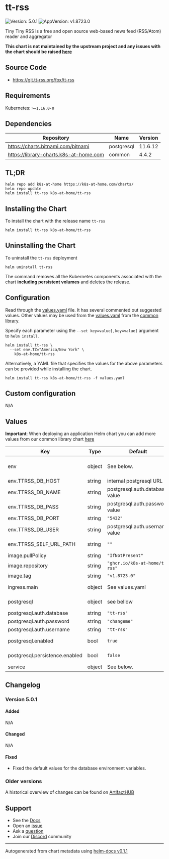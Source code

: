 # tt-rss

![Version: 5.0.1](https://img.shields.io/badge/Version-5.0.1-informational?style=flat-square) ![AppVersion: v1.8723.0](https://img.shields.io/badge/AppVersion-v1.8723.0-informational?style=flat-square)

Tiny Tiny RSS is a free and open source web-based news feed (RSS/Atom) reader and aggregator

**This chart is not maintained by the upstream project and any issues with the chart should be raised [here](https://github.com/k8s-at-home/charts/issues/new/choose)**

## Source Code

* <https://git.tt-rss.org/fox/tt-rss>

## Requirements

Kubernetes: `>=1.16.0-0`

## Dependencies

| Repository | Name | Version |
|------------|------|---------|
| https://charts.bitnami.com/bitnami | postgresql | 11.6.12 |
| https://library-charts.k8s-at-home.com | common | 4.4.2 |

## TL;DR

```console
helm repo add k8s-at-home https://k8s-at-home.com/charts/
helm repo update
helm install tt-rss k8s-at-home/tt-rss
```

## Installing the Chart

To install the chart with the release name `tt-rss`

```console
helm install tt-rss k8s-at-home/tt-rss
```

## Uninstalling the Chart

To uninstall the `tt-rss` deployment

```console
helm uninstall tt-rss
```

The command removes all the Kubernetes components associated with the chart **including persistent volumes** and deletes the release.

## Configuration

Read through the [values.yaml](./values.yaml) file. It has several commented out suggested values.
Other values may be used from the [values.yaml](https://github.com/k8s-at-home/library-charts/tree/main/charts/stable/common/values.yaml) from the [common library](https://github.com/k8s-at-home/library-charts/tree/main/charts/stable/common).

Specify each parameter using the `--set key=value[,key=value]` argument to `helm install`.

```console
helm install tt-rss \
  --set env.TZ="America/New York" \
    k8s-at-home/tt-rss
```

Alternatively, a YAML file that specifies the values for the above parameters can be provided while installing the chart.

```console
helm install tt-rss k8s-at-home/tt-rss -f values.yaml
```

## Custom configuration

N/A

## Values

**Important**: When deploying an application Helm chart you can add more values from our common library chart [here](https://github.com/k8s-at-home/library-charts/tree/main/charts/stable/common)

| Key | Type | Default | Description |
|-----|------|---------|-------------|
| env | object | See below. | See more environment variables in the tt-rss documentation https://git.tt-rss.org/fox/tt-rss/src/branch/master/classes/config.php#L9 |
| env.TTRSS_DB_HOST | string | internal postgresql URL | Postgres database hostname |
| env.TTRSS_DB_NAME | string | postgresql.auth.database value | Postgres database password |
| env.TTRSS_DB_PASS | string | postgresql.auth.password value | Postgres database password |
| env.TTRSS_DB_PORT | string | `"5432"` | Postgres database port. |
| env.TTRSS_DB_USER | string | postgresql.auth.username value | Postgres database user name |
| env.TTRSS_SELF_URL_PATH | string | `""` | External URL you use to connect to the RSS (the one you enter in your browser) |
| image.pullPolicy | string | `"IfNotPresent"` | image pull policy |
| image.repository | string | `"ghcr.io/k8s-at-home/tt-rss"` | image repository |
| image.tag | string | `"v1.8723.0"` | image tag |
| ingress.main | object | See values.yaml | Enable and configure ingress settings for the chart under this key. |
| postgresql | object | see bellow | Bitnami postgres chart. For more options see https://github.com/bitnami/charts/tree/master/bitnami/postgresql |
| postgresql.auth.database | string | `"tt-rss"` | Postgres database |
| postgresql.auth.password | string | `"changeme"` | Postgres database password |
| postgresql.auth.username | string | `"tt-rss"` | Postgres database user name |
| postgresql.enabled | bool | `true` | By default uses an internal postgress. Dissable if you use your own Postgres. |
| postgresql.persistence.enabled | bool | `false` | if database is stored to a PVC. Set to true when you are done testing. |
| service | object | See below. | Configure the services for the chart here. |

## Changelog

### Version 5.0.1

#### Added

N/A

#### Changed

N/A

#### Fixed

* Fixed the default values for the database environment variables.

### Older versions

A historical overview of changes can be found on [ArtifactHUB](https://artifacthub.io/packages/helm/k8s-at-home/tt-rss?modal=changelog)

## Support

- See the [Docs](https://docs.k8s-at-home.com/our-helm-charts/getting-started/)
- Open an [issue](https://github.com/k8s-at-home/charts/issues/new/choose)
- Ask a [question](https://github.com/k8s-at-home/organization/discussions)
- Join our [Discord](https://discord.gg/sTMX7Vh) community

----------------------------------------------
Autogenerated from chart metadata using [helm-docs v0.1.1](https://github.com/k8s-at-home/helm-docs/releases/v0.1.1)
